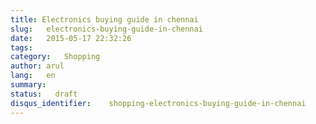 ```yaml
---
title: Electronics buying guide in chennai
slug:   electronics-buying-guide-in-chennai
date:   2015-05-17 22:32:26
tags:
category:   Shopping
author: arul
lang:   en
summary:
status:   draft
disqus_identifier:    shopping-electronics-buying-guide-in-chennai
---
```

